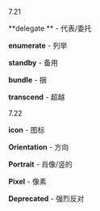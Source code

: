 7.21

**delegate ** - 代表/委托

**enumerate** - 列举

**standby** - 备用

**bundle** - 捆

**transcend** - 超越

7.22

**icon** - 图标

**Orientation** - 方向

**Portrait** - 肖像/竖的

**Pixel** - 像素

**Deprecated** - 强烈反对